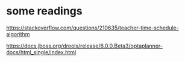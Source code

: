 # some readings

https://stackoverflow.com/questions/210635/teacher-time-schedule-algorithm

https://docs.jboss.org/drools/release/6.0.0.Beta3/optaplanner-docs/html_single/index.html
